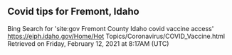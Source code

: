 ## Covid tips for Fremont, Idaho

Bing Search for 'site:gov Fremont County Idaho covid vaccine access'
https://eiph.idaho.gov/Home/Hot Topics/Coronavirus/COVID_Vaccine.html
Retrieved on Friday, February 12, 2021 at 8:17AM (UTC)